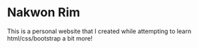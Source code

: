 # Nakwon Rim

This is a personal website that I created while attempting to learn html/css/bootstrap a bit more!
